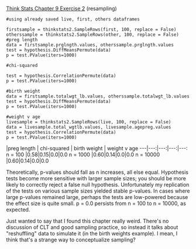[Think Stats Chapter 9 Exercise 2](http://greenteapress.com/thinkstats2/html/thinkstats2010.html#toc90) (resampling)

    #using already saved live, first, others dataframes
    
    firstsample = thinkstats2.SampleRows(first, 100, replace = False)  otherssample = thinkstats2.SampleRows(other, 100, replace = False)
    #preg length
    data = firstsample.prglngth.values, otherssample.prglngth.values
    test = hypothesis.DiffMeansPermute(data)
    p = test.PValue(iters=1000)

    #chi-squared

    test = hypothesis.CorrelationPermute(data)
    p = test.PValue(iters=1000)

    #birth weight
    data = firstsample.totalwgt_lb.values, otherssample.totalwgt_lb.values
    test = hypothesis.DiffMeansPermute(data)
    p = test.PValue(iters=1000)

    #weight v age
    livesample = thinkstats2.SampleRows(live, 100, replace = False)
    data = livesample.total_wgtlb.values, livesample.agepreg.values
    test = hypothesis.CorrelationPermute(data)
    p = test.PValue(iters=1000)

|preg length | chi-squared | birth weight | weight v age 
---|---:|---:|---:|---:
n = 100 |0.58|0.15|0.0|0.0
n = 1000 |0.60|0.14|0.0|0.0
n = 10000 |0.60|0.14|0.0|0.0

Theoretically, p-values should fall as n increases, all else equal. Hypothesis tests become more sensitive with larger sample sizes; you should be more likely to correctly reject a false null hypothesis. Unfortunately my replication of the tests on various sample sizes yielded stable p-values. In cases where large p-values remained large, perhaps the tests are low-powered because the effect size is quite small. p = 0.0 persists from n = 100 to n = 10000, as expected.

Just wanted to say that I found this chapter really weird. There's no discussion of CLT and good sampling practice, so instead it talks about "reshuffling" data to simulate it (in the birth weights example). I mean, I think that's a strange way to conceptualize sampling?
